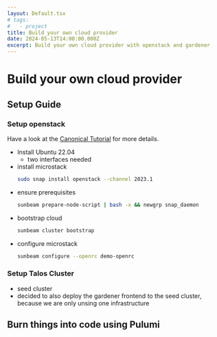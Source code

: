 ```yaml
---
layout: Default.tsx
# tags:
#   - project
title: Build your own cloud provider
date: 2024-05-13T14:00:00.000Z
excerpt: Build your own cloud provider with openstack and gardener
---
```


# Build your own cloud provider

## Setup Guide

### Setup openstack

Have a look at the [Canonical Tutorial](https://microstack.run/docs/single-node-guided) for more details.

- Install Ubuntu 22.04
  - two interfaces needed
- install microstack
  ```bash
  sudo snap install openstack --channel 2023.1
  ```
- ensure prerequisites
  ```bash
  sunbeam prepare-node-script | bash -x && newgrp snap_daemon
  ```
- bootstrap cloud
  ```bash
  sunbeam cluster bootstrap
  ```
- configure microstack
  ```bash
  sunbeam configure --openrc demo-openrc
  ```

### Setup Talos Cluster

- seed cluster
- decided to also deploy the gardener frontend to the seed cluster, because we are only unsing one infrastructure

## Burn things into code using Pulumi
